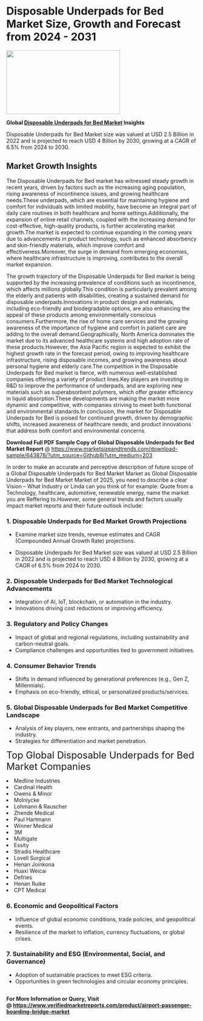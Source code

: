 <H1>Disposable Underpads for Bed Market Size, Growth and Forecast from 2024 - 2031</H1><img class="aligncenter size-medium wp-image-584254" src="https://thirdeyenews.in/wp-content/uploads/2024/09/Global-Market-Research-300x168.jpeg" alt="" width="300" height="168" /><p><strong>Global&nbsp;<a href="https://www.marketsizeandtrends.com/download-sample/643878/?utm_source=Github8j?utm_medium=203">Disposable Underpads for Bed Market</a> Insights</strong></p><p>Disposable Underpads for Bed Market size was valued at USD 2.5 Billion in 2022 and is projected to reach USD 4 Billion by 2030, growing at a CAGR of 6.5% from 2024 to 2030.</p><p><h2>Market Growth Insights</h2> <p>The Disposable Underpads for Bed market has witnessed steady growth in recent years, driven by factors such as the increasing aging population, rising awareness of incontinence issues, and growing healthcare needs.These underpads, which are essential for maintaining hygiene and comfort for individuals with limited mobility, have become an integral part of daily care routines in both healthcare and home settings.Additionally, the expansion of online retail channels, coupled with the increasing demand for cost-effective, high-quality products, is further accelerating market growth.The market is expected to continue expanding in the coming years due to advancements in product technology, such as enhanced absorbency and skin-friendly materials, which improve comfort and effectiveness.Moreover, the surge in demand from emerging economies, where healthcare infrastructure is improving, contributes to the overall market expansion.</p> <p>The growth trajectory of the Disposable Underpads for Bed market is being supported by the increasing prevalence of conditions such as incontinence, which affects millions globally.This condition is particularly prevalent among the elderly and patients with disabilities, creating a sustained demand for disposable underpads.Innovations in product design and materials, including eco-friendly and biodegradable options, are also enhancing the appeal of these products among environmentally conscious consumers.Furthermore, the rise of home care services and the growing awareness of the importance of hygiene and comfort in patient care are adding to the overall demand.Geographically, North America dominates the market due to its advanced healthcare systems and high adoption rate of these products.However, the Asia Pacific region is expected to exhibit the highest growth rate in the forecast period, owing to improving healthcare infrastructure, rising disposable incomes, and growing awareness about personal hygiene and elderly care.The competition in the Disposable Underpads for Bed market is fierce, with numerous well-established companies offering a variety of product lines.Key players are investing in R&D to improve the performance of underpads, and are exploring new materials such as superabsorbent polymers, which offer greater efficiency in liquid absorption.These developments are making the market more dynamic and competitive, with companies striving to meet both functional and environmental standards.In conclusion, the market for Disposable Underpads for Bed is poised for continued growth, driven by demographic shifts, increased awareness of healthcare needs, and product innovations that address both comfort and environmental concerns.</p> <p><span class=""><strong>Download Full PDF Sample Copy of Global Disposable Underpads for Bed Market Report</strong> @ <a href="https://www.marketsizeandtrends.com/download-sample/643878/?utm_source=Github8j?utm_medium=203" target="_blank">https://www.marketsizeandtrends.com/download-sample/643878/?utm_source=Github8j?utm_medium=203</a></span></p><p>In order to make an accurate and perceptive description of future scope of a Global&nbsp;Disposable Underpads for Bed Market Market as Global&nbsp;Disposable Underpads for Bed Market Market of 2025, you need to describe a clear Vision &ndash; What Industry or Linda can you think of for example: Quote from a Technology, healthcare, automotive, renewable energy, name the market you are Reffering to.However, some general trends and factors usually impact market reports and their future outlook include:</p><h3>1.&nbsp;<strong>Disposable Underpads for Bed Market Growth Projections</strong></h3><ul><li>Examine market size trends, revenue estimates and CAGR (Compounded Annual Growth Rate) projections.</li><li><p>Disposable Underpads for Bed Market size was valued at USD 2.5 Billion in 2022 and is projected to reach USD 4 Billion by 2030, growing at a CAGR of 6.5% from 2024 to 2030.</p></li></ul><h3>2.&nbsp;<strong>Disposable Underpads for Bed Market Technological Advancements</strong></h3><ul><li>Integration of AI, IoT, blockchain, or automation in the industry.</li><li>Innovations driving cost reductions or improving efficiency.</li></ul><h3>3.&nbsp;<strong>Regulatory and Policy Changes</strong></h3><ul><li>Impact of global and regional regulations, including sustainability and carbon-neutral goals.</li><li>Compliance challenges and opportunities tied to government initiatives.</li></ul><h3>4.&nbsp;<strong>Consumer Behavior Trends</strong></h3><ul><li>Shifts in demand influenced by generational preferences (e.g., Gen Z, Millennials).</li><li>Emphasis on eco-friendly, ethical, or personalized products/services.</li></ul><h3>5.&nbsp;<strong>Global Disposable Underpads for Bed Market Competitive Landscape</strong></h3><ul><li>Analysis of key players, new entrants, and partnerships shaping the industry.</li><li>Strategies for differentiation and market penetration.</li></ul><p data-pm-slice="1 1 []"><span style="color: inherit; font-family: inherit; font-size: 25px;">Top Global Disposable Underpads for Bed Market Companies</span></p><div class="" data-test-id=""><p><li>Medline Industries</li><li> Cardinal Health</li><li> Owens & Minor</li><li> Molnlycke</li><li> Lohmann & Rauscher</li><li> Zhende Medical</li><li> Paul Hartmann</li><li> Winner Medical</li><li> 3M</li><li> Multigate</li><li> Essity</li><li> Stradis Healthcare</li><li> Lovell Surgical</li><li> Henan Joinkona</li><li> Huaxi Weicai</li><li> Defries</li><li> Henan Ruike</li><li> CPT Medical</li></p></div><h3>6.&nbsp;<strong>Economic and Geopolitical Factors</strong></h3><ul><li>Influence of global economic conditions, trade policies, and geopolitical events.</li><li>Resilience of the market to inflation, currency fluctuations, or global crises.</li></ul><h3>7.&nbsp;<strong>Sustainability and ESG (Environmental, Social, and Governance)</strong></h3><ul><li>Adoption of sustainable practices to meet ESG criteria.</li><li>Opportunities in green technologies and circular economy principles.</li></ul><h2><strong style="font-size: 14px;">For More Information or Query, Visit @&nbsp;</strong><a style="background-color: #ffffff; font-size: 14px;" href="https://www.marketsizeandtrends.com/report/disposable-underpads-for-bed-market/" target="_blank">https://www.verifiedmarketreports.com/product/airport-passenger-boarding-bridge-market</a></h2>